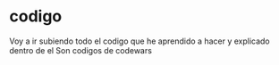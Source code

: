 # codigo
Voy a ir subiendo todo el codigo que he aprendido a hacer y explicado dentro de el
Son codigos de codewars
